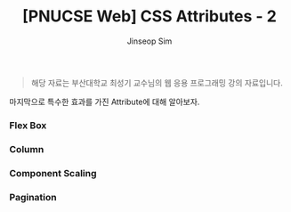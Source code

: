 ﻿---
layout: post
title: "[PNUCSE Web] CSS Attributes - 2"
categories: HTML
tags: [frontend]
author:
  - Jinseop Sim
toc: true
---
> 해당 자료는 부산대학교 최성기 교수님의 웹 응용 프로그래밍 강의 자료입니다.  

마지막으로 특수한 효과를 가진 Attribute에 대해 알아보자.  

### Flex Box

### Column

### Component Scaling

### Pagination
